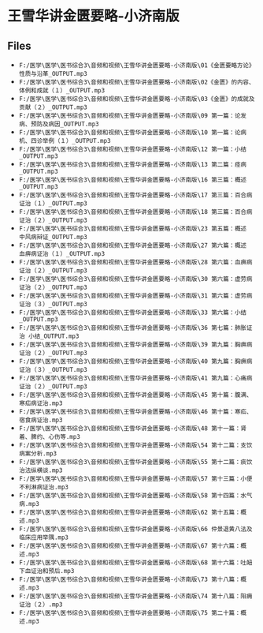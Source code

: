 # 王雪华讲金匮要略-小济南版

## Files

- `F:/医学\医学\医书综合3\音频和视频\王雪华讲金匮要略-小济南版\01《金匮要略方论》性质与沿革_OUTPUT.mp3`
- `F:/医学\医学\医书综合3\音频和视频\王雪华讲金匮要略-小济南版\02《金匮》的内容、体例和成就（１）_OUTPUT.mp3`
- `F:/医学\医学\医书综合3\音频和视频\王雪华讲金匮要略-小济南版\03《金匮》的成就及贡献（２）_OUTPUT.mp3`
- `F:/医学\医学\医书综合3\音频和视频\王雪华讲金匮要略-小济南版\09 第一篇：论发病、预防及病因_OUTPUT.mp3`
- `F:/医学\医学\医书综合3\音频和视频\王雪华讲金匮要略-小济南版\10 第一篇：论病机、四诊举例（１）_OUTPUT.mp3`
- `F:/医学\医学\医书综合3\音频和视频\王雪华讲金匮要略-小济南版\12 第一篇：小结_OUTPUT.mp3`
- `F:/医学\医学\医书综合3\音频和视频\王雪华讲金匮要略-小济南版\13 第二篇：痉病_OUTPUT.mp3`
- `F:/医学\医学\医书综合3\音频和视频\王雪华讲金匮要略-小济南版\16 第三篇：概述_OUTPUT.mp3`
- `F:/医学\医学\医书综合3\音频和视频\王雪华讲金匮要略-小济南版\17 第三篇：百合病证治（１）_OUTPUT.mp3`
- `F:/医学\医学\医书综合3\音频和视频\王雪华讲金匮要略-小济南版\18 第三篇：百合病证治（２）_OUTPUT.mp3`
- `F:/医学\医学\医书综合3\音频和视频\王雪华讲金匮要略-小济南版\23 第五篇：概述 中风病辩证_OUTPUT.mp3`
- `F:/医学\医学\医书综合3\音频和视频\王雪华讲金匮要略-小济南版\27 第六篇：概述 血痹病证治（１）_OUTPUT.mp3`
- `F:/医学\医学\医书综合3\音频和视频\王雪华讲金匮要略-小济南版\28 第六篇：血痹病证治（２）_OUTPUT.mp3`
- `F:/医学\医学\医书综合3\音频和视频\王雪华讲金匮要略-小济南版\30 第六篇：虚劳病证治（２）_OUTPUT.mp3`
- `F:/医学\医学\医书综合3\音频和视频\王雪华讲金匮要略-小济南版\31 第六篇：虚劳病证治（３）_OUTPUT.mp3`
- `F:/医学\医学\医书综合3\音频和视频\王雪华讲金匮要略-小济南版\33 第六篇：小结_OUTPUT.mp3`
- `F:/医学\医学\医书综合3\音频和视频\王雪华讲金匮要略-小济南版\36 第七篇：肺胀证治 小结_OUTPUT.mp3`
- `F:/医学\医学\医书综合3\音频和视频\王雪华讲金匮要略-小济南版\39 第九篇：胸痹病证治（２）_OUTPUT.mp3`
- `F:/医学\医学\医书综合3\音频和视频\王雪华讲金匮要略-小济南版\40 第九篇：胸痹病证治（３）_OUTPUT.mp3`
- `F:/医学\医学\医书综合3\音频和视频\王雪华讲金匮要略-小济南版\41 第九篇：心痛病证治（２）_OUTPUT.mp3`
- `F:/医学\医学\医书综合3\音频和视频\王雪华讲金匮要略-小济南版\45 第十篇：腹满、寒疝病证治.mp3`
- `F:/医学\医学\医书综合3\音频和视频\王雪华讲金匮要略-小济南版\46 第十篇：寒疝、宿食病证治.mp3`
- `F:/医学\医学\医书综合3\音频和视频\王雪华讲金匮要略-小济南版\48 第十一篇：肾着、脾约、心伤等.mp3`
- `F:/医学\医学\医书综合3\音频和视频\王雪华讲金匮要略-小济南版\54 第十二篇：支饮病案分析.mp3`
- `F:/医学\医学\医书综合3\音频和视频\王雪华讲金匮要略-小济南版\55 第十二篇：痰饮治法纵横谈.mp3`
- `F:/医学\医学\医书综合3\音频和视频\王雪华讲金匮要略-小济南版\57 第十三篇：小便不利淋病证治.mp3`
- `F:/医学\医学\医书综合3\音频和视频\王雪华讲金匮要略-小济南版\58 第十四篇：水气病.mp3`
- `F:/医学\医学\医书综合3\音频和视频\王雪华讲金匮要略-小济南版\62 第十五篇：概述.mp3`
- `F:/医学\医学\医书综合3\音频和视频\王雪华讲金匮要略-小济南版\66 仲景退黄八法及临床应用举隅.mp3`
- `F:/医学\医学\医书综合3\音频和视频\王雪华讲金匮要略-小济南版\67 第十六篇：概述.mp3`
- `F:/医学\医学\医书综合3\音频和视频\王雪华讲金匮要略-小济南版\68 第十六篇：吐衄下血证治和预后.mp3`
- `F:/医学\医学\医书综合3\音频和视频\王雪华讲金匮要略-小济南版\73 第十八篇：概述.mp3`
- `F:/医学\医学\医书综合3\音频和视频\王雪华讲金匮要略-小济南版\74 第十八篇：阳痈证治（２）.mp3`
- `F:/医学\医学\医书综合3\音频和视频\王雪华讲金匮要略-小济南版\75 第二十篇：概述.mp3`
